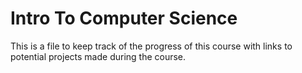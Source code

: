 # Intro To Computer Science

This is a file to keep track of the progress of this course with links to potential projects made during the course.
